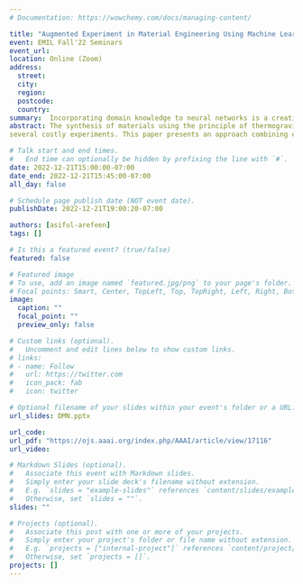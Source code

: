 ```yaml
---
# Documentation: https://wowchemy.com/docs/managing-content/

title: "Augmented Experiment in Material Engineering Using Machine Learning"
event: EMIL Fall'22 Seminars
event_url:
location: Online (Zoom)
address:
  street:
  city:
  region:
  postcode:
  country:
summary:  Incorporating domain knowledge to neural networks is a creative and case specific approach. This paper modifies the loss function of a fully-connected network with domain knowledge from kinetics which helped the model make precise prediction in its regression task.
abstract: The synthesis of materials using the principle of thermogravimetric analysis to discover new anticorrosive paints requires
several costly experiments. This paper presents an approach combining empirical data and domain analytical models to reduce the number of real experiments required to obtain the desired synthesis. The main idea is to predict the behavior of the synthesis of two materials with well-defined mass proportions as a function of temperature. As no exact equational model exists to predict the new material, we integrate a machine learning approach circumscribed by existing domain analytical models such as heating equation in order to derive a generative model of augmented experiments. Extensive empirical evaluation shows that using machine learning approach guided by analytic models, it is possible to substantially reduce the number of needed physical experiments without losing the approximation quality.

# Talk start and end times.
#   End time can optionally be hidden by prefixing the line with `#`.
date: 2022-12-21T15:00:00-07:00
date_end: 2022-12-21T15:45:00-07:00
all_day: false

# Schedule page publish date (NOT event date).
publishDate: 2022-12-21T19:00:20-07:00

authors: [asiful-arefeen]
tags: []

# Is this a featured event? (true/false)
featured: false

# Featured image
# To use, add an image named `featured.jpg/png` to your page's folder. 
# Focal points: Smart, Center, TopLeft, Top, TopRight, Left, Right, BottomLeft, Bottom, BottomRight.
image:
  caption: ""
  focal_point: ""
  preview_only: false

# Custom links (optional).
#   Uncomment and edit lines below to show custom links.
# links:
# - name: Follow
#   url: https://twitter.com
#   icon_pack: fab
#   icon: twitter

# Optional filename of your slides within your event's folder or a URL.
url_slides: DMN.pptx

url_code:
url_pdf: "https://ojs.aaai.org/index.php/AAAI/article/view/17116"
url_video:

# Markdown Slides (optional).
#   Associate this event with Markdown slides.
#   Simply enter your slide deck's filename without extension.
#   E.g. `slides = "example-slides"` references `content/slides/example-slides.md`.
#   Otherwise, set `slides = ""`.
slides: ""

# Projects (optional).
#   Associate this post with one or more of your projects.
#   Simply enter your project's folder or file name without extension.
#   E.g. `projects = ["internal-project"]` references `content/project/deep-learning/index.md`.
#   Otherwise, set `projects = []`.
projects: []
---
```

